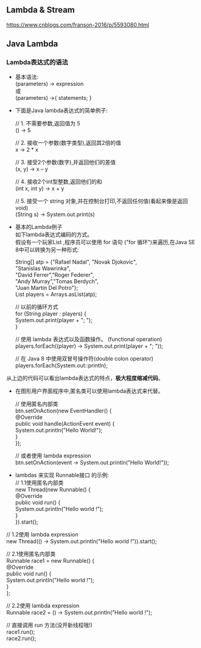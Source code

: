 ## Lambda & Stream

https://www.cnblogs.com/franson-2016/p/5593080.html


## Java Lambda
### Lambda表达式的语法
  - 基本语法:  
(parameters) -> expression  
或  
(parameters) ->{ statements; }  

  - 下面是Java lambda表达式的简单例子:  
  
    // 1. 不需要参数,返回值为 5  
    () -> 5  
    
    // 2. 接收一个参数(数字类型),返回其2倍的值  
    x -> 2 * x  
    
    // 3. 接受2个参数(数字),并返回他们的差值  
    (x, y) -> x – y  
    
    // 4. 接收2个int型整数,返回他们的和  
    (int x, int y) -> x + y  
    
    // 5. 接受一个 string 对象,并在控制台打印,不返回任何值(看起来像是返回void)  
    (String s) -> System.out.print(s)

  - 基本的Lambda例子  
  如下lambda表达式编码的方式。  
  假设有一个玩家List ,程序员可以使用 for 语句 ("for 循环")来遍历,在Java SE 8中可以转换为另一种形式:  

    String[] atp = {"Rafael Nadal", "Novak Djokovic",  
       "Stanislas Wawrinka",  
       "David Ferrer","Roger Federer",  
       "Andy Murray","Tomas Berdych",  
       "Juan Martin Del Potro"};  
    List<String> players =   Arrays.asList(atp);  
    
    // 以前的循环方式  
    for (String player : players) {  
         System.out.print(player + "; ");  
    }  
    
    // 使用 lambda 表达式以及函数操作。  (functional operation)  
    players.forEach((player) -> System.out.print(player + "; "));  
    
    // 在 Java 8 中使用双冒号操作符(double colon operator)  
    players.forEach(System.out::println);

从上边的代码可以看出lambda表达式的特点，**极大程度缩减代码**。  

  - 在图形用户界面程序中,匿名类可以使用lambda表达式来代替。  
  
    // 使用匿名内部类  
    btn.setOnAction(new EventHandler<ActionEvent>() {  
          @Override  
          public void handle(ActionEvent event) {  
              System.out.println("Hello World!");   
          }  
    });  
   
    // 或者使用 lambda expression  
    btn.setOnAction(event -> System.out.println("Hello World!"));

  - lambdas 来实现 Runnable接口 的示例:  
    // 1.1使用匿名内部类  
new Thread(new Runnable() {  
    @Override  
    public void run() {  
        System.out.println("Hello world !");  
    }  
}).start();  
  
// 1.2使用 lambda expression  
new Thread(() -> System.out.println("Hello world !")).start();  
  
// 2.1使用匿名内部类  
Runnable race1 = new Runnable() {  
    @Override  
    public void run() {  
        System.out.println("Hello world !");  
    }  
};  
  
// 2.2使用 lambda expression  
Runnable race2 = () -> System.out.println("Hello world !");  
   
// 直接调用 run 方法(没开新线程哦!)  
race1.run();  
race2.run();



    